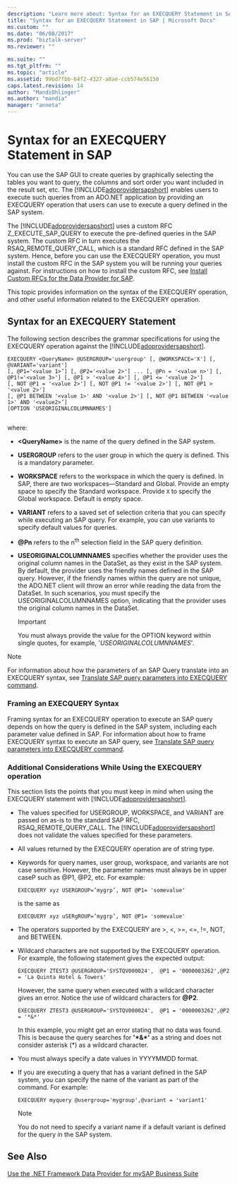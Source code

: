 ```yaml
---
description: "Learn more about: Syntax for an EXECQUERY Statement in SAP"
title: "Syntax for an EXECQUERY Statement in SAP | Microsoft Docs"
ms.custom: ""
ms.date: "06/08/2017"
ms.prod: "biztalk-server"
ms.reviewer: ""

ms.suite: ""
ms.tgt_pltfrm: ""
ms.topic: "article"
ms.assetid: 99bd7fbb-64f2-4327-a8ae-ccb574e56150
caps.latest.revision: 14
author: "MandiOhlinger"
ms.author: "mandia"
manager: "anneta"
---
```

# Syntax for an EXECQUERY Statement in SAP
You can use the SAP GUI to create queries by graphically selecting the tables you want to query, the columns and sort order you want included in the result set, etc. The [!INCLUDE[adoprovidersapshort](../../includes/adoprovidersapshort-md.md)] enables users to execute such queries from an ADO.NET application by providing an EXECQUERY operation that users can use to execute a query defined in the SAP system.  
  
 The [!INCLUDE[adoprovidersapshort](../../includes/adoprovidersapshort-md.md)] uses a custom RFC Z_EXECUTE_SAP_QUERY to execute the pre-defined queries in the SAP system. The custom RFC in turn executes the RSAQ_REMOTE_QUERY_CALL, which is a standard RFC defined in the SAP system. Hence, before you can use the EXECQUERY operation, you must install the custom RFC in the SAP system you will be running your queries against. For instructions on how to install the custom RFC, see [Install Custom RFCs for the Data Provider for SAP](../../adapters-and-accelerators/adapter-sap/install-custom-rfcs-for-the-data-provider-for-sap.md).  
  
 This topic provides information on the syntax of the EXECQUERY operation, and other useful information related to the EXECQUERY operation.  
  
## Syntax for an EXECQUERY Statement  
 The following section describes the grammar specifications for using the EXECQUERY operation against the [!INCLUDE[adoprovidersapshort](../../includes/adoprovidersapshort-md.md)].  
  
```  
EXECQUERY <QueryName> @USERGROUP='usergroup' [, @WORKSPACE='X'] [, @VARIANT='variant']   
[, @P1='<value 1>’] [, @P2='<value 2>'] ... [, @Pn = '<value n>'] [, @P1!='<value 3>'] [, @P1 > '<value 4>'] [, @P1 <= '<value 2>']   
[, NOT @P1 = '<value 2>'] [, NOT @P1 != '<value 2>'] [, NOT @P1 > '<value 2>']   
[, @P1 BETWEEN '<value 1>' AND '<value 2>'] [, NOT @P1 BETWEEN '<value 1>' AND '<value2>’]  
[OPTION 'USEORIGINALCOLUMNNAMES']  
  
```  
  
 where:  
  
- **\<QueryName\>** is the name of the query defined in the SAP system.  
  
- **USERGROUP** refers to the user group in which the query is defined. This is a mandatory parameter.  
  
- **WORKSPACE** refers to the workspace in which the query is defined. In SAP, there are two workspaces—Standard and Global. Provide an empty space to specify the Standard workspace. Provide `X` to specify the Global workspace. Default is empty space.  
  
- **VARIANT** refers to a saved set of selection criteria that you can specify while executing an SAP query. For example, you can use variants to specify default values for queries.  
  
- <strong>@Pn</strong> refers to the n<sup>th</sup> selection field in the SAP query definition.  
  
- **USEORIGINALCOLUMNNAMES** specifies whether the provider uses the original column names in the DataSet, as they exist in the SAP system. By default, the provider uses the friendly names defined in the SAP query. However, if the friendly names within the query are not unique, the ADO.NET client will throw an error while reading the data from the DataSet. In such scenarios, you must specify the USEORIGINALCOLUMNNAMES option, indicating that the provider uses the original column names in the DataSet.  
  
  > [!IMPORTANT]
  >  You must always provide the value for the OPTION keyword within single quotes, for example, '*USEORIGINALCOLUMNNAMES*'.  
  
> [!NOTE]
>  For information about how the parameters of an SAP Query translate into an EXECQUERY syntax, see [Translate SAP query parameters into EXECQUERY command](../../adapters-and-accelerators/adapter-sap/translate-sap-query-parameters-into-execquery-command.md).  
  
### Framing an EXECQUERY Syntax  
 Framing syntax for an EXECQUERY operation to execute an SAP query depends on how the query is defined in the SAP system, including each parameter value defined in SAP. For information about how to frame EXECQUERY syntax to execute an SAP query, see [Translate SAP query parameters into EXECQUERY command](../../adapters-and-accelerators/adapter-sap/translate-sap-query-parameters-into-execquery-command.md).  
  
### Additional Considerations While Using the EXECQUERY operation  
 This section lists the points that you must keep in mind when using the EXECQUERY statement with [!INCLUDE[adoprovidersapshort](../../includes/adoprovidersapshort-md.md)].  
  
- The values specified for USERGROUP, WORKSPACE, and VARIANT are passed on as-is to the standard SAP RFC, RSAQ_REMOTE_QUERY_CALL. The [!INCLUDE[adoprovidersapshort](../../includes/adoprovidersapshort-md.md)] does not validate the values specified for these parameters.  
  
- All values returned by the EXECQUERY operation are of string type.  
  
- Keywords for query names, user group, workspace, and variants are not case sensitive. However, the parameter names must always be in upper caseP such as @P1, @P2, etc. For example:  
  
  ```  
  EXECQUERY xyz USERGROUP=’mygrp’, NOT @P1= 'somevalue'  
  ```  
  
   is the same as  
  
  ```  
  EXECQUERY xyz uSERgROUP=’mygrp’, NOT @P1= 'somevalue'  
  ```  
  
- The operators supported by the EXECQUERY are >, <, >=, <=, !=, NOT, and BETWEEN.  
  
- Wildcard characters are not supported by the EXECQUERY operation. For example, the following statement gives the expected output:  
  
  ```  
  EXECQUERY ZTEST3 @USERGROUP='SYSTQV000024',  @P1 = '0000003262',@P2 = 'La Quinta Hotel & Towers'  
  ```  
  
   However, the same query when executed with a wildcard character gives an error. Notice the use of wildcard characters for <strong>@P2</strong>.  
  
  ```  
  EXECQUERY ZTEST3 @USERGROUP='SYSTQV000024',  @P1 = '0000003262',@P2 = '*&*'  
  ```  
  
   In this example, you might get an error stating that no data was found. This is because the query searches for **'\*&\*'** as a string and does not consider asterisk (*) as a wildcard character.  
  
- You must always specify a date values in YYYYMMDD format.  
  
- If you are executing a query that has a variant defined in the SAP system, you can specify the name of the variant as part of the command. For example:  
  
  ```  
  EXECQUERY myquery @usergroup='mygroup',@variant = 'variant1'  
  ```  
  
  > [!NOTE]
  >  You do not need to specify a variant name if a default variant is defined for the query in the SAP system.  
  
## See Also  
 [Use the .NET Framework Data Provider for mySAP Business Suite](../../adapters-and-accelerators/adapter-sap/use-the-net-framework-data-provider-for-mysap-business-suite.md)

